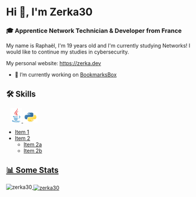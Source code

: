 <h1>Hi 👋, I'm Zerka30</h1>
<h3>🎓 Apprentice Network Technician & Developer from France </h3>

My name is Raphaël, I'm 19 years old and I'm currently studying Networks! I would like to continue my studies in cybersecurity.

My personal website: https://zerka.dev

- 🤝 I’m currently working on [BookmarksBox](https://github.com/Cleymax/BookmarksBox)

<h2>🛠️ Skills</h2>

  <p align="left">&nbsp;&nbsp;
    <a href="https://www.java.com" target="_blank"> <img src="https://raw.githubusercontent.com/devicons/devicon/master/icons/java/java-original.svg" alt="java" width="30" height="40"/>
    </a> <a href="https://www.python.org" target="_blank"> <img src="https://raw.githubusercontent.com/devicons/devicon/master/icons/python/python-original.svg" alt="python" width="40" height="30"/>
  </p>
  
* Item 1
* Item 2
  * Item 2a
  * Item 2b

<h2>📊 Some Stats</h2>

<p><img align="left" src="https://github-readme-stats.vercel.app/api/top-langs?username=zerka30&show_icons=true&locale=en&theme=dark" alt="zerka30" /></p>

<p>&nbsp;<img align="center" src="https://github-readme-stats.vercel.app/api?username=zerka30&show_icons=true&locale=en&theme=dark" alt="zerka30" /></p>
